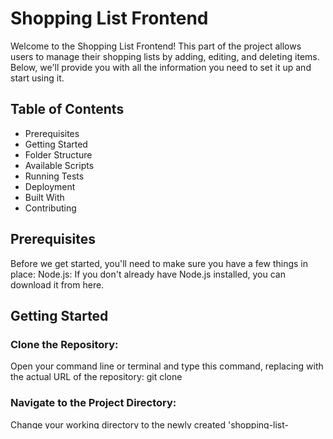 # Shopping List Frontend

Welcome to the Shopping List Frontend! This part of the project allows users to manage their shopping lists by adding, editing, and deleting items. Below, we'll provide you with all the information you need to set it up and start using it.

## Table of Contents
* Prerequisites
* Getting Started
* Folder Structure
* Available Scripts
* Running Tests
* Deployment
* Built With
* Contributing

## Prerequisites
Before we get started, you'll need to make sure you have a few things in place:
Node.js: If you don't already have Node.js installed, you can download it from here.

## Getting Started

### Clone the Repository:
Open your command line or terminal and type this command, replacing <repository-url> with the actual URL of the repository:
git clone <repository-url>

### Navigate to the Project Directory:
Change your working directory to the newly created 'shopping-list-frontend' folder:
### `cd shopping-list-frontend`

### Install Dependencies:
Now, we'll need to install all the packages and libraries that the application relies on:
### `npm install`

### Start the Development Server:
### `npm start`

### Open the App:
Visit http://localhost:3000 in your web browser to start using the app.

## Folder Structure
Here's how the project's folders are organized:

* src/: This is where all the source code for the frontend application resides.
* public/: The 'public' folder holds assets and the main index.html file.
* node_modules/: All the Node.js packages and dependencies are stored here.

## Available Scripts
While working on the project, you can use the following scripts:

* npm start: This starts the development server.
* npm test: Run this command to execute the test suite.
* npm run build: Use this script to build the application for production.

## Running Tests
To run the test suite and make sure everything is working correctly, run the following command:

### `npm test`

## Deployment
When you're ready to deploy the application for production, you can use this command:

### `npm run build
This will generate a production-ready version of the app in the 'build/' directory, which you can then deploy to your preferred hosting platform.

## Built with
The frontend is built with the following technologies:

* React: A JavaScript library for creating user interfaces.
* Material-UI: A popular framework for building React-based user interfaces.
* axios: A promise-based HTTP client for making requests to your server.
* Tailwind: A popular open source CSS framework for aesthetic styling of the app.

## Contributing
If you'd like to contribute to this project, please start by opening an issue or submitting a pull request. We welcome your input!
